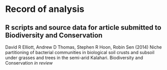 # Record of analysis

## R scripts and source data for article submitted to Biodiversity and Conservation

David R Elliott, Andrew D Thomas, Stephen R Hoon, Robin Sen (2014)
Niche partitioning of bacterial communities in biological soil crusts and subsoil under grasses and trees in the semi-arid Kalahari.
Biodiversity and Conservation *in review*
